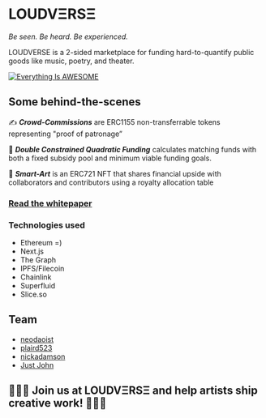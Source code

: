 # LOUDVΞRSΞ
_Be seen. Be heard. Be experienced._

LOUDVERSE is a 2-sided marketplace for funding hard-to-quantify public goods like music, poetry, and theater.

[![Everything Is AWESOME](http://i.imgur.com/Ot5DWAW.png)](https://youtu.be/StTqXEQ2l-Y?t=35s "Everything Is AWESOME")

## Some behind-the-scenes
✍️ _**Crowd-Commissions**_ are ERC1155 non-transferrable tokens representing "proof of patronage”

🧾 _**Double Constrained Quadratic Funding**_ calculates matching funds with both a fixed subsidy pool and minimum viable funding goals. 

🎨 _**Smart-Art**_ is an ERC721 NFT that shares financial upside with collaborators and contributors using a royalty allocation table

### [Read the whitepaper](https://github.com/neodaoist/loudverse/blob/main/dcqf_whitepaper.pdf)

### Technologies used
- Ethereum =)
- Next.js
- The Graph
- IPFS/Filecoin
- Chainlink
- Superfluid
- Slice.so

## Team
- [neodaoist](https://github.com/neodaoist/)
- [plaird523](https://github.com/plaird523)
- [nickadamson](https://github.com/nickadamson)
- [Just John](https://github.com/dlsso)

## 🌴🌱🌲 Join us at LOUDVΞRSΞ and help artists ship creative work! 💚💊🍀
